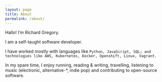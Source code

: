 ```yaml
---
layout: page
title: About
permalink: /about/
---
```


Hallo! I’m Richard Gregory.

I am a self-taught software developer.

I have worked mostly with languages like `Python, JavaScript, SQL; and technologies like AWS, Kubernetes, Docker, Openshift, Linux, Vagrant.`

In my spare time, I enjoy running, reading & writing, travelling, listening to music (electronic, alternative-*, indie pop) and contributing to open-source software.
